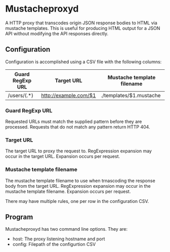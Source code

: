 # Mustacheproxyd

A HTTP proxy that transcodes origin JSON response bodies to HTML via mustache 
templates. This is useful for producing HTML output for a JSON API without
modifying the API responses directly.

## Configuration

Configuration is accomplished using a CSV file with the following columns:

| Guard RegExp URL | Target URL            | Mustache template filename |
|------------------|-----------------------|----------------------------|
| /users/(.*)      | http://example.com/$1 | ./templates/$1.mustache    |

### Guard RegExp URL
Requested URLs must match the supplied pattern before they are processed. 
Requests that do not match any pattern return HTTP 404.

### Target URL
The target URL to proxy the request to. RegExpression expansion may occur in
the target URL. Expansion occurs per request.

### Mustache template filename
The mustache template filename to use when trnascoding the response body from
the target URL. RegExpression expansion may occur in the mustache template 
filename. Expansion occurs per request.

There may have multiple rules, one per row in the configuration CSV.

## Program 

Mustacheproxyd has two command line options. They are:

- host: The proxy listening hostname and port
- config: Filepath of the configurtion CSV
